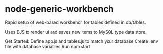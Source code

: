 # node-generic-workbench

Rapid setup of web-based workbench for tables defined in db/tables.

Uses EJS to render ui and saves new items to MySQL type data store.

Get Started:
  Define app.js and tables.js to match your database
  Create .env file with database variables
  Run npm start
